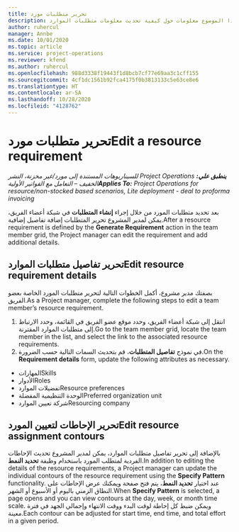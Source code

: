 ```yaml
---
title: تحرير متطلبات مورد
description: يوفر هذا الموضوع معلومات حول كيفية تحديث معلومات متطلبات الموارد.
author: ruhercul
manager: Annbe
ms.date: 10/01/2020
ms.topic: article
ms.service: project-operations
ms.reviewer: kfend
ms.author: ruhercul
ms.openlocfilehash: 988d3338f19443f1d8bcb7cf77e69aa3c1cff155
ms.sourcegitcommit: 4cf1dc1561b92fca4175f0b3813133c5e63ce8e6
ms.translationtype: HT
ms.contentlocale: ar-SA
ms.lasthandoff: 10/28/2020
ms.locfileid: "4128762"
---
```

# <a name="edit-a-resource-requirement"></a><span data-ttu-id="723ee-103">تحرير متطلبات مورد</span><span class="sxs-lookup"><span data-stu-id="723ee-103">Edit a resource requirement</span></span>

<span data-ttu-id="723ee-104">_**ينطبق علي:** ‏‫Project Operations للسيناريوهات المستندة إلى مورد/غير مخزنة‬، ‏‫النشر الخفيف – التعامل مع الفواتير الأولية‬_</span><span class="sxs-lookup"><span data-stu-id="723ee-104">_**Applies To:** Project Operations for resource/non-stocked based scenarios, Lite deployment - deal to proforma invoicing_</span></span>

<span data-ttu-id="723ee-105">بعد تحديد متطلبات المورد من خلال إجراء **إنشاء المتطلبات** في شبكة أعضاء الفريق، يمكن لمدير المشروع تحرير المتطلبات إضافة تفاصيل إضافية.</span><span class="sxs-lookup"><span data-stu-id="723ee-105">After a resource requirement is defined by the **Generate Requirement** action in the team member grid, the Project manager can edit the requirement and add additional details.</span></span>

## <a name="edit-resource-requirement-details"></a><span data-ttu-id="723ee-106">تحرير تفاصيل متطلبات الموارد</span><span class="sxs-lookup"><span data-stu-id="723ee-106">Edit resource requirement details</span></span>

<span data-ttu-id="723ee-107">بصفتك مدير مشروع، أكمل الخطوات التالية لتحرير متطلبات المورد الخاصة بعضو الفريق.</span><span class="sxs-lookup"><span data-stu-id="723ee-107">As a Project manager, complete the following steps to edit a team member’s resource requirement.</span></span>

1. <span data-ttu-id="723ee-108">انتقل إلى شبكة أعضاء الفريق، وحدد موقع عضو الفريق في القائمة، وحدد الارتباط إلى متطلبات الموارد المقترنة.</span><span class="sxs-lookup"><span data-stu-id="723ee-108">Go to the team member grid, locate the team member in the list, and select the link to the associated resource requirements.</span></span>
2. <span data-ttu-id="723ee-109">في نموذج **تفاصيل المتطلبات**، قم بتحديث السمات التالية حسب الضرورة.</span><span class="sxs-lookup"><span data-stu-id="723ee-109">On the **Requirement details** form, update the following attributes as necessary.</span></span>

- <span data-ttu-id="723ee-110">المهارات</span><span class="sxs-lookup"><span data-stu-id="723ee-110">Skills</span></span>
- <span data-ttu-id="723ee-111">الأدوار</span><span class="sxs-lookup"><span data-stu-id="723ee-111">Roles</span></span>
- <span data-ttu-id="723ee-112">تفضيلات الموارد</span><span class="sxs-lookup"><span data-stu-id="723ee-112">Resource preferences</span></span>
- <span data-ttu-id="723ee-113">الوحدة التنظيمية المفضلة</span><span class="sxs-lookup"><span data-stu-id="723ee-113">Preferred organization unit</span></span>
- <span data-ttu-id="723ee-114">شركة تعيين الموارد‬</span><span class="sxs-lookup"><span data-stu-id="723ee-114">Resourcing company</span></span>

## <a name="edit-resource-assignment-contours"></a><span data-ttu-id="723ee-115">تحرير الإحاطات لتعيين المورد</span><span class="sxs-lookup"><span data-stu-id="723ee-115">Edit resource assignment contours</span></span>

<span data-ttu-id="723ee-116">بالإضافة إلى تحرير تفاصيل متطلبات الموارد، يمكن لمدير المشروع تحديث الإحاطات الفردية لمتطلب المورد باستخدام وظيفة **تحديد النمط**.</span><span class="sxs-lookup"><span data-stu-id="723ee-116">In addition to editing the details of the resource requirements, a Project manager can update the individual contours of the resource requirement using the **Specify Pattern** functionality.</span></span> <span data-ttu-id="723ee-117">عند اختيار **تحديد النمط**، يتم فتح صفحة ويمكنك عرض الإحاطات على النطاق الزمني باليوم أو الأسبوع أو الشهر.</span><span class="sxs-lookup"><span data-stu-id="723ee-117">When **Specify Pattern** is selected, a page opens and you can view contours at the day, week, or month time scale.</span></span> <span data-ttu-id="723ee-118">ويمكن ضبط كل إحاطة لوقت البدء ووقت الانتهاء وإجمالي الجهد في فترة معينة.</span><span class="sxs-lookup"><span data-stu-id="723ee-118">Each contour can be adjusted for start time, end time, and total effort in a given period.</span></span>